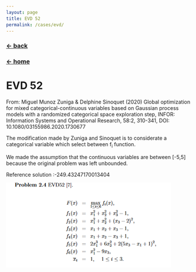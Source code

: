 ```yaml
---
layout: page
title: EVD 52
permalink: /cases/evd/
---
```

### [← back](/cases/)
### [← home](/index/)


# EVD 52
From: Miguel Munoz Zuniga & Delphine Sinoquet (2020) Global optimization for mixed categorical-continuous variables based on Gaussian process models with a randomized categorical space exploration step, INFOR: Information Systems and Operational Research, 58:2, 310-341, DOI: 10.1080/03155986.2020.1730677

The modification made by Zuniga and Sinoquet is to considerate a categorical variable which select between f<sub>i</sub> function. 

We made the assumption that the continuous variables are between [-5,5] because the original problem was left unbounded.

Reference solution :-249.43247170013404

<img align="left" src="https://raw.githubusercontent.com/mixed-optimization-benchmark/mixed-optimization-benchmark.github.io/master/Cas%20test/EDV52.PNG" >
